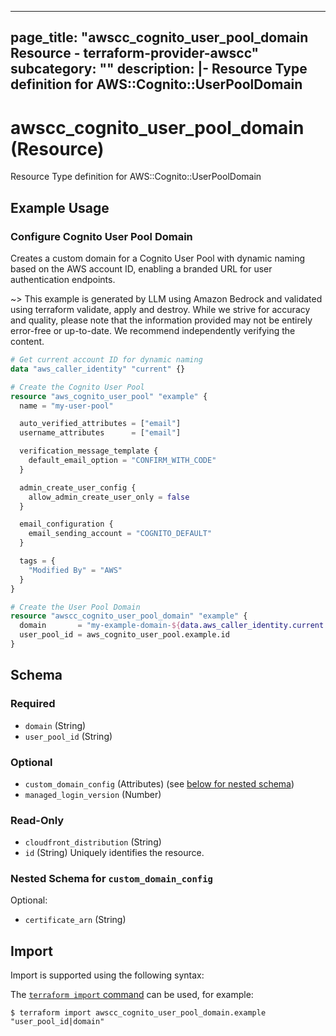 
---
page_title: "awscc_cognito_user_pool_domain Resource - terraform-provider-awscc"
subcategory: ""
description: |-
  Resource Type definition for AWS::Cognito::UserPoolDomain
---

# awscc_cognito_user_pool_domain (Resource)

Resource Type definition for AWS::Cognito::UserPoolDomain

## Example Usage

### Configure Cognito User Pool Domain

Creates a custom domain for a Cognito User Pool with dynamic naming based on the AWS account ID, enabling a branded URL for user authentication endpoints.

~> This example is generated by LLM using Amazon Bedrock and validated using terraform validate, apply and destroy. While we strive for accuracy and quality, please note that the information provided may not be entirely error-free or up-to-date. We recommend independently verifying the content.

```terraform
# Get current account ID for dynamic naming
data "aws_caller_identity" "current" {}

# Create the Cognito User Pool
resource "aws_cognito_user_pool" "example" {
  name = "my-user-pool"

  auto_verified_attributes = ["email"]
  username_attributes      = ["email"]

  verification_message_template {
    default_email_option = "CONFIRM_WITH_CODE"
  }

  admin_create_user_config {
    allow_admin_create_user_only = false
  }

  email_configuration {
    email_sending_account = "COGNITO_DEFAULT"
  }

  tags = {
    "Modified By" = "AWS"
  }
}

# Create the User Pool Domain
resource "awscc_cognito_user_pool_domain" "example" {
  domain       = "my-example-domain-${data.aws_caller_identity.current.account_id}"
  user_pool_id = aws_cognito_user_pool.example.id
}
```

<!-- schema generated by tfplugindocs -->
## Schema

### Required

- `domain` (String)
- `user_pool_id` (String)

### Optional

- `custom_domain_config` (Attributes) (see [below for nested schema](#nestedatt--custom_domain_config))
- `managed_login_version` (Number)

### Read-Only

- `cloudfront_distribution` (String)
- `id` (String) Uniquely identifies the resource.

<a id="nestedatt--custom_domain_config"></a>
### Nested Schema for `custom_domain_config`

Optional:

- `certificate_arn` (String)

## Import

Import is supported using the following syntax:

The [`terraform import` command](https://developer.hashicorp.com/terraform/cli/commands/import) can be used, for example:

```shell
$ terraform import awscc_cognito_user_pool_domain.example "user_pool_id|domain"
```
